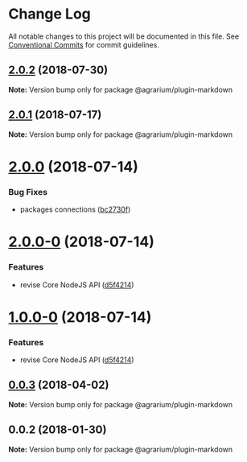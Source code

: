 # Change Log

All notable changes to this project will be documented in this file.
See [Conventional Commits](https://conventionalcommits.org) for commit guidelines.

<a name="2.0.2"></a>
## [2.0.2](https://github.com/agrarium/agrarium/compare/@agrarium/plugin-markdown@2.0.1...@agrarium/plugin-markdown@2.0.2) (2018-07-30)




**Note:** Version bump only for package @agrarium/plugin-markdown

<a name="2.0.1"></a>
## [2.0.1](https://github.com/agrarium/agrarium/compare/@agrarium/plugin-markdown@2.0.0...@agrarium/plugin-markdown@2.0.1) (2018-07-17)




**Note:** Version bump only for package @agrarium/plugin-markdown

<a name="2.0.0"></a>
# [2.0.0](https://github.com/agrarium/agrarium/compare/@agrarium/plugin-markdown@2.0.0-0...@agrarium/plugin-markdown@2.0.0) (2018-07-14)


### Bug Fixes

* packages connections ([bc2730f](https://github.com/agrarium/agrarium/commit/bc2730f))




<a name="2.0.0-0"></a>
# [2.0.0-0](https://github.com/agrarium/agrarium/compare/@agrarium/plugin-markdown@0.0.3...@agrarium/plugin-markdown@2.0.0-0) (2018-07-14)


### Features

* revise Core NodeJS API ([d5f4214](https://github.com/agrarium/agrarium/commit/d5f4214))




<a name="1.0.0-0"></a>
# [1.0.0-0](https://github.com/agrarium/agrarium/compare/@agrarium/plugin-markdown@0.0.3...@agrarium/plugin-markdown@1.0.0-0) (2018-07-14)


### Features

* revise Core NodeJS API ([d5f4214](https://github.com/agrarium/agrarium/commit/d5f4214))




<a name="0.0.3"></a>
## [0.0.3](https://github.com/agrarium/agrarium/compare/@agrarium/plugin-markdown@0.0.2...@agrarium/plugin-markdown@0.0.3) (2018-04-02)




**Note:** Version bump only for package @agrarium/plugin-markdown

<a name="0.0.2"></a>
## 0.0.2 (2018-01-30)




**Note:** Version bump only for package @agrarium/plugin-markdown
